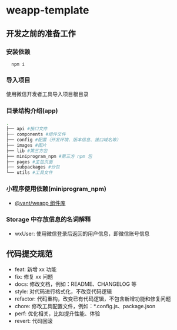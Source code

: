 # weapp-template

## 开发之前的准备工作

### 安装依赖

```shell
  npm i
```

### 导入项目

使用微信开发者工具导入项目根目录

### 目录结构介绍(app)

```sh
.
├── api #接口文件
├── components #组件文件
├── config #配置（开发环境、版本信息、接口域名等）
├── images #图片
├── lib #第三方包
├── miniprogram_npm #第三方 npm 包
├── pages #主包页面
├── subpackages #分包
└── utils #工具文件
```

### 小程序使用依赖(miniprogram_npm)

- [@vant/weapp 组件库](https://vant-ui.github.io/vant-weapp/#/quickstart)

### Storage 中存放信息的名词解释

- wxUser: 使用微信登录后返回的用户信息，即微信账号信息

## 代码提交规范

- feat: 新增 xx 功能
- fix: 修复 xx 问题
- docs: 修改文档，例如：README、CHANGELOG 等
- style: 对代码进行格式化，不改变代码逻辑
- refactor: 代码重构，改变已有代码逻辑，不包含新增功能和修复问题
- chore: 修改工具配置文件，例如：\*.config.js、package.json
- perf: 优化相关，比如提升性能、体验
- revert: 代码回滚
